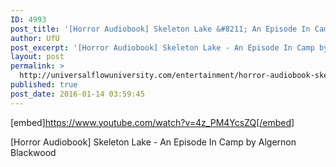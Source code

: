```yaml
---
ID: 4993
post_title: '[Horror Audiobook] Skeleton Lake &#8211; An Episode In Camp by Algernon Blackwood'
author: UfU
post_excerpt: '[Horror Audiobook] Skeleton Lake - An Episode In Camp by Algernon Blackwood'
layout: post
permalink: >
  http://universalflowuniversity.com/entertainment/horror-audiobook-skeleton-lake-an-episode-in-camp-by-algernon-blackwood/
published: true
post_date: 2016-01-14 03:59:45
---
```

[embed]https://www.youtube.com/watch?v=4z_PM4YcsZQ[/embed]<br>
<p>[Horror Audiobook] Skeleton Lake - An Episode In Camp by Algernon Blackwood</p>